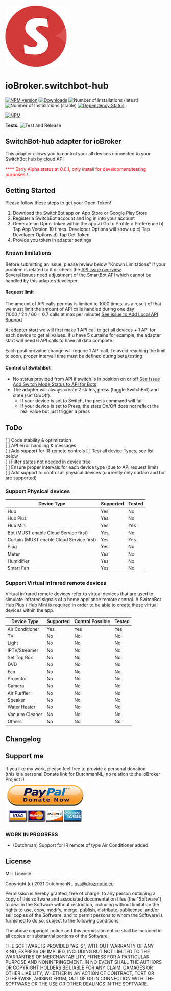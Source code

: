 ![Logo](admin/switchbot-hub.png)
# ioBroker.switchbot-hub

[![NPM version](https://img.shields.io/npm/v/iobroker.switchbot-hub.svg)](https://www.npmjs.com/package/iobroker.switchbot-hub)
[![Downloads](https://img.shields.io/npm/dm/iobroker.switchbot-hub.svg)](https://www.npmjs.com/package/iobroker.switchbot-hub)
![Number of Installations (latest)](https://iobroker.live/badges/switchbot-hub-installed.svg)
![Number of Installations (stable)](https://iobroker.live/badges/switchbot-hub-stable.svg)
[![Dependency Status](https://img.shields.io/david/DrozmotiX/iobroker.switchbot-hub.svg)](https://david-dm.org/DrozmotiX/iobroker.switchbot-hub)

[![NPM](https://nodei.co/npm/iobroker.switchbot-hub.png?downloads=true)](https://nodei.co/npm/iobroker.switchbot-hub/)

**Tests:** ![Test and Release](https://github.com/DrozmotiX/ioBroker.switchbot-hub/workflows/Test%20and%20Release/badge.svg)

## SwitchBot-hub adapter for ioBroker

This adapter allows you to control your all devices connected to your SwitchBot hub by cloud API

<span style="color:red">**** Early Alpha status at 0.0.1, only install for development/testing purposes !
</span>.

## Getting Started
Please follow these  steps to get your Open Token!
1. Download the SwitchBot app on App Store or Google Play Store
2. Register a SwitchBot account and log in into your account
3. Generate an Open Token within the app
   a) Go to Profile > Preference
   b) Tap App Version 10 times. Developer Options will show up
   c) Tap Developer Options
   d) Tap Get Token
4. Provide you token in adapter settings

### Known limitations

Before submitting an issue, please review below "Known Limitations" if your problem is related to it or check the [API issue overview](https://github.com/OpenWonderLabs/SwitchBotAPI/issues)  
Several issues need adjustment of the SmartBot API which cannot be handled by this adapter/developer.

#### Request limit 
The amount of API calls per day is limited to 1000 times, as a result of that we must limit the amount of API calls handled during one day  
(1000 / 24 / 60 = 0.7 calls at max  per minute) [See issue to Add Local API Support](https://github.com/OpenWonderLabs/SwitchBotAPI/issues/19)

At adapter start we will first make 1 API call to get all devices + 1 API for each device to get all values.
If u have 5 curtains for example, the adapter start will need 6 API calls to have all data complete.

Each position/value change will require 1 API call.
To avoid reaching the limit to soon, proper intervall time must be defined during beta testing

#### Control of SwitchBot
- No status provided from API if switch is in position on or off [See issue Add Switch Mode Status to API for Bots](https://github.com/OpenWonderLabs/SwitchBotAPI/issues/20)
- The adapter will always create 2 states, press (toggle SwitchBot) and state (set On/Off). 
  - If your device is set to Switch, the press command will fail!
  - If your device is set to Press, the state On/Off does not reflect the real value but just trigger a press

## ToDo
[ ] Code stability & optimization  
[ ] API error handling & messages  
[ ] Add support for IR-remote controls
[ ] Test all device Types, see list below  
[ ] Filter states not needed in device tree  
[ ] Ensure proper intervals for each device type (due to API request limit)  
[ ] Add support to control all physical devices (currently only curtain and bot are supported)

### Support Physical devices

| Device Type | Supported | Tested |
| ---------- | ------------ | ------------ |
| Hub | Yes | No |
| Hub Plus | Yes | No |
| Hub Mini | Yes | Yes |
| Bot (MUST enable Cloud Service first) | Yes | No |
| Curtain (MUST enable Cloud Service first) | Yes | Yes |
| Plug | Yes | No |
| Meter | Yes | No |
| Humidifier | Yes | No |
| Smart Fan | Yes | No |

### Support Virtual infrared remote devices
Virtual infrared remote devices refer to virtual devices that are used to simulate infrared signals of a home appliance remote control. A SwitchBot Hub Plus / Hub Mini is required in order to be able to create these virtual devices within the app.

| Device Type | Supported | Control Possible | Tested |
| ---------- | ------------ | ------------ | ------------ |
| Air Conditioner | Yes | Yes | Yes |
| TV | No | No | No |
| Light | No | No | No |
| IPTV/Streamer | No | No | No |
| Set Top Box | No | No | No |
| DVD | No | No | No |
| Fan | No | No | No |
| Projector | No | No | No |
| Camera | No | No | No |
| Air Purifier | No | No | No |
| Speaker | No | No | No |
| Water Heater | No | No | No |
| Vacuum Cleaner | No | No | No |
| Others | No | No | No |

## Changelog
<!--
	Placeholder for the next version (at the beginning of the line):
	### **WORK IN PROGRESS**
-->

## Support me
If you like my work, please feel free to provide a personal donation  
(this is a personal Donate link for DutchmanNL, no relation to the ioBroker Project !)  
[![Donate](https://raw.githubusercontent.com/DrozmotiX/ioBroker.switchbot-hub/main/admin/button.png)](http://paypal.me/DutchmanNL)

### **WORK IN PROGRESS**
* (Dutchman) Support for IR remote of type Air Conditioner added

## License
MIT License

Copyright (c) 2021 DutchmanNL <oss@drozmotix.eu>

Permission is hereby granted, free of charge, to any person obtaining a copy
of this software and associated documentation files (the "Software"), to deal
in the Software without restriction, including without limitation the rights
to use, copy, modify, merge, publish, distribute, sublicense, and/or sell
copies of the Software, and to permit persons to whom the Software is
furnished to do so, subject to the following conditions:

The above copyright notice and this permission notice shall be included in all
copies or substantial portions of the Software.

THE SOFTWARE IS PROVIDED "AS IS", WITHOUT WARRANTY OF ANY KIND, EXPRESS OR
IMPLIED, INCLUDING BUT NOT LIMITED TO THE WARRANTIES OF MERCHANTABILITY,
FITNESS FOR A PARTICULAR PURPOSE AND NONINFRINGEMENT. IN NO EVENT SHALL THE
AUTHORS OR COPYRIGHT HOLDERS BE LIABLE FOR ANY CLAIM, DAMAGES OR OTHER
LIABILITY, WHETHER IN AN ACTION OF CONTRACT, TORT OR OTHERWISE, ARISING FROM,
OUT OF OR IN CONNECTION WITH THE SOFTWARE OR THE USE OR OTHER DEALINGS IN THE
SOFTWARE.